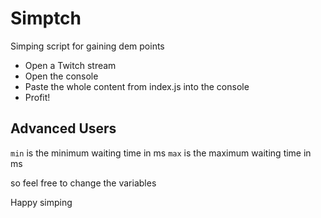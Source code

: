 # Simptch
 Simping script for gaining dem points


- Open a Twitch stream
- Open the console
- Paste the whole content from index.js into the console
- Profit!

## Advanced Users

`min` is the minimum waiting time in ms
`max` is the maximum waiting time in ms

so feel free to change the variables

Happy simping

